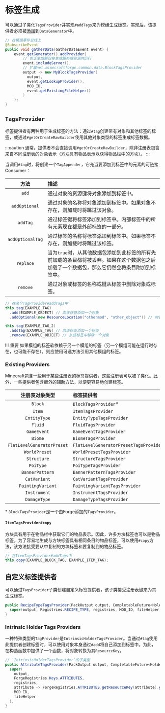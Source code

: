 标签生成
========

可以通过子类化`TagsProvider`并实现`#addTags`来为模组生成[标签][Tags]。实现后，该提供者必须被[添加][datagen]到`DataGenerator`中。

```java
// 在模组事件总线上
@SubscribeEvent
public void gatherData(GatherDataEvent event) {
    event.getGenerator().addProvider(
        // 告诉生成器仅在生成服务端资源时运行
        event.includeServer(),
        // 扩展net.minecraftforge.common.data.BlockTagsProvider
        output -> new MyBlockTagsProvider(
          output,
          event.getLookupProvider(),
          MOD_ID,
          event.getExistingFileHelper()
        )
    );
}
```

`TagsProvider`
--------------

标签提供者有两种用于生成标签的方法：通过`#tag`创建带有对象和其他标签的标签，或通过`#getOrCreateRawBuilder`使用其他对象类型的标签生成标签数据。

:::caution
    通常，提供者不会直接调用`#getOrCreateRawBuilder`，除非注册表包含来自不同注册表的对象表示（方块具有物品表示以获得物品栏中的方块）。
:::

当调用`#tag`时，将创建一个`TagAppender`，它充当要添加到标签中的元素的可链接Consumer：

方法             | 描述
:---:            | :---
`add`            | 通过对象的资源键将对象添加到标签中。
`addOptional`    | 通过对象的名称将对象添加到标签中。如果对象不存在，则加载时将跳过该对象。
`addTag`         | 通过标签键将标签添加到标签中。内部标签中的所有元素现在都是外部标签的一部分。
`addOptionalTag` | 通过标签的名称将标签添加到标签中。如果标签不存在，则加载时将跳过该标签。
`replace`        | 当为`true`时，从其他数据包添加到此标签的所有先前加载的条目都将被丢弃。如果在这个数据包之后加载了一个数据包，那么它仍然会将条目附加到标签中。
`remove`         | 通过对象或标签的名称或键从标签中删除对象或标签。

```java
// 在某个TagProvider#addTags中
this.tag(EXAMPLE_TAG)
  .add(EXAMPLE_OBJECT) // 向该标签添加一个对象
  .addOptional(new ResourceLocation("othermod", "other_object")) // 向该标签添加一个来自其他模组的对象

this.tag(EXAMPLE_TAG_2)
  .addTag(EXAMPLE_TAG) // 向该标签添加一个标签
  .remove(EXAMPLE_OBJECT) // 从该标签中移除一个对象
```

!!! 重要
    如果模组的标签软依赖于另一个模组的标签（另一个模组可能在运行时存在，也可能不存在），则应使用可选方法引用其他模组的标签。

### Existing Providers

Minecraft包含一些用于某些注册表的标签提供者，这些注册表可以被子类化。此外，一些提供者包含额外的辅助方法，以便更容易地创建标签。

注册表对象类型                | 标签提供者
:---:                        | :---
`Block`                      | `BlockTagsProvider`\*
`Item`                       | `ItemTagsProvider`
`EntityType`                 | `EntityTypeTagsProvider`
`Fluid`                      | `FluidTagsProvider`
`GameEvent`                  | `GameEventTagsProvider`
`Biome`                      | `BiomeTagsProvider`
`FlatLevelGeneratorPreset`   | `FlatLevelGeneratorPresetTagsProvider`
`WorldPreset`                | `WorldPresetTagsProvider`
`Structure`                  | `StructureTagsProvider`
`PoiType`                    | `PoiTypeTagsProvider`
`BannerPattern`              | `BannerPatternTagsProvider`
`CatVariant`                 | `CatVariantTagsProvider`
`PaintingVariant`            | `PaintingVariantTagsProvider`
`Instrument`                 | `InstrumentTagsProvider`
`DamageType`                 | `DamageTypeTagsProvider`

\* `BlockTagsProvider`是一个由Forge添加的`TagsProvider`。

#### `ItemTagsProvider#copy`

方块具有用于在物品栏中获取它们的物品表示。因此，许多方块标签也可以是物品标签。为了容易地生成与方块标签具有相同条目的物品标签，可以使用`#copy`方法，该方法接受要从中复制的方块标签和要复制到的物品标签。

```java
// 在ItemTagsProvider#addTags中
this.copy(EXAMPLE_BLOCK_TAG, EXAMPLE_ITEM_TAG);
```

自定义标签提供者
---------------

可以通过`TagsProvider`子类创建自定义标签提供者，该子类接受注册表键来为其生成标签。

```java
public RecipeTypeTagsProvider(PackOutput output, CompletableFuture<HolderLookup.Provider> registries, ExistingFileHelper fileHelper) {
  super(output, Registries.RECIPE_TYPE, registries, MOD_ID, fileHelper);
}
```

### Intrinsic Holder Tags Providers

一种特殊类型的`TagProvider`是`IntrinsicHolderTagsProvider`。当通过`#tag`使用此提供者创建标签时，可以使用对象本身通过`#add`将自己添加到标签中。为此，在构造函数中提供了一个函数，将对象转换为其`ResourceKey`。

```java
// `IntrinsicHolderTagsProvider`的子类型
public AttributeTagsProvider(PackOutput output, CompletableFuture<HolderLookup.Provider> registries, ExistingFileHelper fileHelper) {
  super(
    output,
    ForgeRegistries.Keys.ATTRIBUTES,
    registries,
    attribute -> ForgeRegistries.ATTRIBUTES.getResourceKey(attribute).get(),
    MOD_ID,
    fileHelper
  );
}
```

[tags]: ../../resources/server/tags.md
[datagen]: ../index.md#data-providers
[custom]: ../../concepts/registries.md#creating-custom-forge-registries
